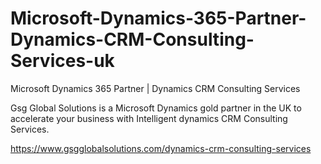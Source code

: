 # Microsoft-Dynamics-365-Partner-Dynamics-CRM-Consulting-Services-uk
Microsoft Dynamics 365 Partner | Dynamics CRM Consulting Services

Gsg Global Solutions is a Microsoft Dynamics gold partner in the UK to accelerate your business with Intelligent dynamics CRM Consulting Services.

https://www.gsgglobalsolutions.com/dynamics-crm-consulting-services
